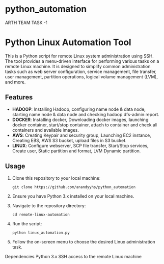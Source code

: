 # python_automation
ARTH TEAM TASK -1

# Python Linux Automation Tool

This is a Python script for remote Linux system administration using SSH. The tool provides a menu-driven interface for performing various tasks on a remote Linux machine. It is designed to simplify common administration tasks such as web server configuration, service management, file transfer, user management, partition operations, logical volume management (LVM), and more.

## Features

- **HADOOP**: Installing Hadoop, configuring name node & data node, starting name node & data node and checking hadoop dfs-admin report.
- **DOCKER**: Installing docker, Downloading docker images, launching docker container, start/stop container, attach to container and check all containers and available images.
- **AWS**: Creating Keypair and security group, Launching EC2 instance, Creating EBS, AWS S3 bucket, upload files in S3 bucket.
- **LINUX**: Configure webserver, SCP file transfer, Start/Stop services, Create user, Static partition and format, LVM Dynamic partition.


## Usage

1. Clone this repository to your local machine:

   ```shell
   git clone https://github.com/anandyyhs/python_automation

2. Ensure you have Python 3.x installed on your local machine.

3. Navigate to the repository directory:
   ```shell
   cd remote-linux-automation
5. Run the script:
   ```shell
   python linux_automation.py
6. Follow the on-screen menu to choose the desired Linux administration task.

Dependencies
Python 3.x
SSH access to the remote Linux machine


